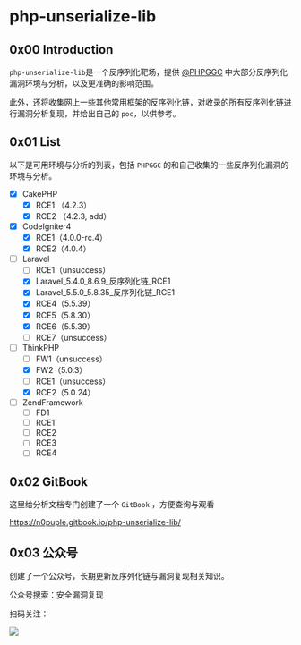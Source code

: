 # php-unserialize-lib

## 0x00 Introduction

`php-unserialize-lib`是一个反序列化靶场，提供 [@PHPGGC](https://github.com/ambionics/phpggc) 中大部分反序列化漏洞环境与分析，以及更准确的影响范围。

此外，还将收集网上一些其他常用框架的反序列化链，对收录的所有反序列化链进行漏洞分析复现，并给出自己的 `poc`，以供参考。

## 0x01 List

以下是可用环境与分析的列表，包括 `PHPGGC` 的和自己收集的一些反序列化漏洞的环境与分析。

- [x] CakePHP
  - [x] RCE1 （4.2.3）
  - [x] RCE2 （4.2.3, add）
- [x] CodeIgniter4
  - [x] RCE1（4.0.0-rc.4）
  - [x] RCE2（4.0.4）
- [ ] Laravel
  - [ ] RCE1（unsuccess）
  - [x] Laravel_5.4.0_8.6.9\_反序列化链_RCE1
  - [x] Laravel_5.5.0_5.8.35\_反序列化链_RCE1
  - [x] RCE4（5.5.39）
  - [x] RCE5（5.8.30）
  - [x] RCE6（5.5.39）
  - [ ] RCE7（unsuccess）
- [ ] ThinkPHP
  - [ ] FW1（unsuccess）
  - [x] FW2（5.0.3）
  - [ ] RCE1（unsuccess）
  - [x] RCE2（5.0.24）
- [ ] ZendFramework
  - [ ] FD1
  - [ ] RCE1
  - [ ] RCE2
  - [ ] RCE3
  - [ ] RCE4

## 0x02 GitBook

这里给分析文档专门创建了一个 `GitBook` ，方便查询与观看

https://n0puple.gitbook.io/php-unserialize-lib/

## 0x03 公众号

创建了一个公众号，长期更新反序列化链与漏洞复现相关知识。

公众号搜索：安全漏洞复现

扫码关注：

![](https://gitee.com/N0puple/picgo/raw/master/img/qrcode_for_gh_a41358b842dd_430.jpg)

